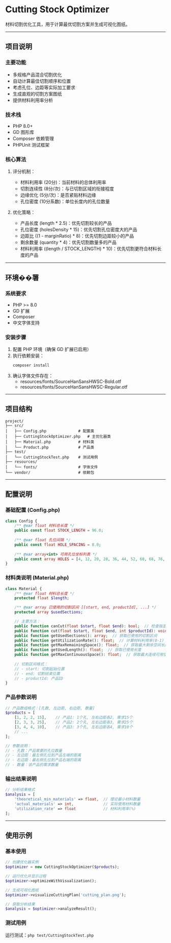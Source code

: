 # Cutting Stock Optimizer

材料切割优化工具，用于计算最优切割方案并生成可视化图纸。

---
## 项目说明

### 主要功能
- 多规格产品混合切割优化
- 自动计算最佳切割顺序和位置
- 考虑孔位、边距等实际加工要求
- 生成直观的切割方案图纸
- 提供材料利用率分析

### 技术栈
- PHP 8.0+
- GD 图形库
- Composer 依赖管理
- PHPUnit 测试框架

### 核心算法
1. 评分机制：
   - 材料利用率 (20分)：当前材料的总体利用率
   - 切割连续性 (8分/次)：与已切割区域的衔接程度
   - 边缘优化 (5分/次)：是否紧贴材料边缘
   - 孔位密度 (10分系数)：单位长度内的孔位数量

2. 优化策略：
   - 产品长度 (length * 2.5)：优先切割较长的产品
   - 孔位密度 (holesDensity * 15)：优先切割孔位密度大的产品
   - 边距比 ((1 - marginRatio) * 8)：优先切割边距较小的产品
   - 剩余数量 (quantity * 4)：优先切割数量多的产品
   - 材料利用率 ((length / STOCK_LENGTH) * 10)：优先切割更符合材料长度的产品

---

## 环境��署

### 系统要求
- PHP >= 8.0
- GD 扩展
- Composer
- 中文字体支持

### 安装步骤
1. 配置 PHP 环境（确保 GD 扩展已启用）
2. 执行依赖安装：
   ```bash
   composer install
   ```
3. 确认字体文件存在：
   - resources/fonts/SourceHanSansHWSC-Bold.otf
   - resources/fonts/SourceHanSansHWSC-Regular.otf

---

## 项目结构

```
project/
├── src/
│   ├── Config.php              # 配置类
│   ├── CuttingStockOptimizer.php   # 主优化器类
│   ├── Material.php            # 材料类
│   └── Product.php             # 产品类
├── test/
│   └── CuttingStockTest.php    # 测试用例
├── resources/
│   └── fonts/                  # 字体文件
└── vendor/                     # 依赖包
```

---

## 配置说明

### 基础配置 (Config.php)
```php
class Config {
    /** @var float 材料总长度 */
    public const float STOCK_LENGTH = 96.0;
    
    /** @var float 孔位间隔 */
    public const float HOLE_SPACING = 8.0;
    
    /** @var array<int> 可用孔位坐标列表 */
    public const array HOLES = [4, 12, 20, 28, 36, 44, 52, 60, 68, 76, 84, 92];
}
```

### 材料类说明 (Material.php)
```php
class Material {
    /** @var float 材料总长度 */
    protected float $length;

    /** @var array 已使用的切割区间 [[start, end, productId], ...] */
    protected array $usedSections;

    // 主要方法：
    public function canCut(float $start, float $end): bool;  // 检查指定区间是否可切割
    public function cut(float $start, float $end, int $productId): void;  // 执行切割操作
    public function getUsedSections(): array;  // 获取已使用的切割区间
    public function getUtilizationRate(): float;  // 计算材料利用率(0-1)
    public function getMaxRemainingSpace(): float;  // 获取最大剩余空间长度
    public function getUsedLength(): float;  // 获取已使用长度
    public function getMaxContinuousSpace(): float;  // 获取最大连续可用空间
    
    // 切割区间格式：
    // - start: 切割起始位置
    // - end: 切割结束位置
    // - productId: 产品ID
}
```

### 产品参数说明
```php
// 产品数组格式：[孔数, 左边距, 右边距, 数量]
$products = [
    [1, 2, 2, 15],    // 产品1: 1个孔, 左右边距各2, 需求15个
    [2, 3, 3, 25],    // 产品2: 2个孔, 左右边距各3, 需求25个
    [3, 4, 4, 10],    // 产品3: 3个孔, 左右边距各4, 需求10个
    // ...
];

// 参数说明：
// - 孔数：产品需要的孔位数量
// - 左边距：最左侧孔位到产品左端的距离
// - 右边距：最右侧孔位到产品右端的距离
// - 数量：该产品的需求数量
```

### 输出结果说明
```php
// 分析结果格式
$analysis = [
    'theoretical_min_materials' => float,  // 理论最小材料数量
    'actual_materials' => int,             // 实际使用材料数量
    'utilization_rate' => float            // 材料利用率(%)
];
```

---
## 使用示例

### 基本使用
```php
// 创建优化器实例
$optimizer = new CuttingStockOptimizer($products);

// 运行优化并显示过程
$optimizer->optimizeWithVisualization();

// 生成可视化图纸
$optimizer->visualizeCuttingPlan('cutting_plan.png');

// 获取分析结果
$analysis = $optimizer->analyzeResult();
```

### 测试用例
运行测试：`php test/CuttingStockTest.php`

